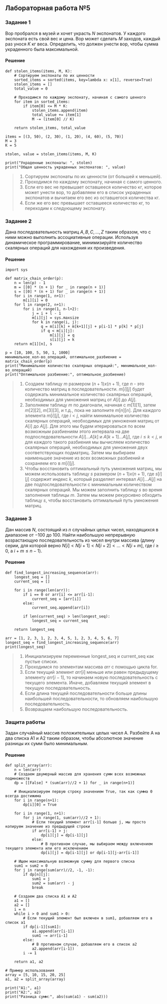 ## Лабораторная работа №5

### Задание 1

Вор пробрался в музей и хочет украсть $N$ экспонатов. У каждого экспоната есть свой вес и цена. Вор может сделать $M$ заходов, каждый раз унося $K$ кг веса. Определить, что должен унести вор, чтобы сумма украденного была максимальной.

#### Решение

```
def stolen_items(items, M, K):
    # Сортируем экспонаты по их ценности
    sorted_items = sorted(items, key=lambda x: x[1], reverse=True)
    stolen_items = []
    total_value = 0

    # Проходимся по каждому экспонату, начиная с самого ценного
    for item in sorted_items:
        if item[0] <= M * K:
            stolen_items.append(item)
            total_value += item[1]
            M -= (item[0] // K)

    return stolen_items, total_value

items = [(3, 50), (2, 30), (1, 20), (4, 60), (5, 70)]
M = 3
K = 5

stolen, value = stolen_items(items, M, K)

print("Украденные экспонаты: ", stolen)
print("Общая ценность украденных экспонатов: ", value)
```

> 1. Сортируем экспонаты по их ценности (от большей к меньшей).
> 2. Проходимся по каждому экспонату, начиная с самого ценного.
> 3. Если его вес не превышает оставшееся количество кг, которое может унести вор, то добавляем его в список украденных экспонатов и вычитаем его вес из оставшегося количества кг.
> 4. Если же его вес превышает оставшееся количество кг, то переходим к следующему экспонату.

### Задание 2

Дана последовательность матриц $A, B, C, … , Z$ таким образом, что с ними можно выполнить ассоциативные операции. Используя динамическое программирование, минимизируйте количество скалярных операций для нахождения их произведения.

#### Решение

```
import sys

def matrix_chain_order(p):
    n = len(p) - 1
    m = [[0] * (n + 1) for _ in range(n + 1)]
    s = [[0] * (n + 1) for _ in range(n + 1)]
    for i in range(1, n+1):
        m[i][i] = 0
    for l in range(2, n+1):
        for i in range(1, n-l+2):
            j = i + l - 1
            m[i][j] = sys.maxsize
            for k in range(i, j):
                q = m[i][k] + m[k+1][j] + p[i-1] * p[k] * p[j]
                if q < m[i][j]:
                    m[i][j] = q
                    s[i][j] = k
    return m[1][n], s

p = [10, 100, 5, 50, 1, 1000]
минимальное_кол-во_операций, оптимальное_разбиение = matrix_chain_order(p)
print("Минимальное количество скалярных операций:", минимальное_кол-во_операций)
print("Оптимальное разбиение:", оптимальное_разбиение)
```

> 1. Создаем таблицу $m$ размером $(n+1) x (n+1)$, где $n$ - это количество матриц в последовательности. $m[i][j]$ будет содержать минимальное количество скалярных операций, необходимых для умножения матриц от $A[i]$ до $A[j]$.
> 2. Заполняем таблицу $m$ по диагонали, начиная с $m[1][1]$, затем $m[2][2]$, $m[3][3]$, и т.д., пока не заполните $m[n][n]$. Для каждого элемента $m[i][j]$, где $i < j$, найти минимальное количество скалярных операций, необходимых для умножения матриц от $A[i]$ до $A[j]$. Для этого мы будем итерироваться по всем возможным разбиениям этого интервала на две подпоследовательности $A[i]...A[k]$ и $A[k+1]...A[j]$, где $i \leq k < j$, и для каждого такого разбиения мы вычисляем количество скалярных операций, необходимых для умножения двух соответствующих подматриц. Затем мы выбираем наименьшее значение из всех возможных разбиений и сохраняем его в $m[i][j]$.
> 3. Чтобы восстановить оптимальный путь умножения матриц, мы можем использовать таблицу $s$ размером $(n+1) x (n+1)$, где $s[i][j]$ содержит индекс $k$, который разделяет интервал $A[i]...A[j]$ на две подпоследовательности с минимальным количеством скалярных операций. Мы можем заполнить таблицу $s$ во время заполнения таблицы $m$. Затем мы можем рекурсивно обходить таблицу $s$, чтобы восстановить оптимальный путь умножения матриц.

### Задание 3

Дан массив $N$, состоящий из $n$ случайных целых чисел, находящихся в диапазоне от $-100$ до $100$. Найти наибольшую непрерывную возрастающую последовательность из чисел внутри массива (длину серии, для которой верно $N[i] < N[i+1] < N[i+2] < ... < N[i+m]$, где $i \geq 0$, а $i + m \leq n - 1$).

#### Решение

```
def find_longest_increasing_sequence(arr):
    longest_seq = []
    current_seq = []

    for i in range(len(arr)):
        if i == 0 or arr[i] <= arr[i-1]:
            current_seq = [arr[i]]
        else:
            current_seq.append(arr[i])

        if len(current_seq) > len(longest_seq):
            longest_seq = current_seq

    return longest_seq

arr = [1, 2, 3, 1, 2, 3, 4, 5, 1, 2, 3, 4, 5, 6, 7]
longest_seq = find_longest_increasing_sequence(arr)
print(longest_seq)
```

> 1. Инициализируем переменные longest_seq и current_seq как пустые списки.
> 2. Проходимся по элементам массива $arr$ с помощью цикла for.
> 3. Если текущий элемент $arr[i]$ меньше или равен предыдущему элементу $arr[i-1]$, то начинаем новую последовательность с текущего элемента. Иначе, добавляем текущий элемент в текущую последовательность.
> 4. Если длина текущей последовательности больше длины наибольшей последовательности, то обновляем наибольшую последовательность.
> 5. Возвращаем наибольшую последовательность.

### Защита работы

Задан случайный массив положительных целых чисел А. Разбейте А на два списка А1 и А2 таким образом, чтобы абсолютное значение разницы их сумм было минимальным.

#### Решение

```
def split_array(arr):
    n = len(arr)
    # Создаем двумерный массив для хранения сумм всех возможных подмножеств
    dp = [[False] * (sum(arr)//2 + 1) for _ in range(n+1)]
    
    # Инициализируем первую строку значением True, так как сумма 0 всегда достижима
    for i in range(n+1):
        dp[i][0] = True
    
    for i in range(1, n+1):
        for j in range(1, sum(arr)//2 + 1):
            # Если текущий элемент arr[i-1] больше j, мы просто копируем значение из предыдущей строки
            if arr[i-1] > j:
                dp[i][j] = dp[i-1][j]
            else:
                # В противном случае, мы выбираем между включением текущего элемента или его исключением
                dp[i][j] = dp[i-1][j] or dp[i-1][j-arr[i-1]]
    
    # Ищем максимальную возможную сумму для первого списка
    sum1 = sum2 = 0
    for j in range(sum(arr)//2, -1, -1):
        if dp[n][j]:
            sum1 = j
            sum2 = sum(arr) - j
            break
    
    # Создаем два списка А1 и А2
    a1 = []
    a2 = []
    i = n
    while i > 0 and sum1 > 0:
        # Если текущий элемент был включен в sum1, добавляем его в список a1
        if dp[i-1][sum1]:
            a1.append(arr[i-1])
            sum1 -= arr[i-1]
        else:
            # В противном случае, добавляем его в список a2
            a2.append(arr[i-1])
        i -= 1
    
    return a1, a2

# Пример использования
array = [5, 10, 15, 20, 25]
a1, a2 = split_array(array)

print("A1:", a1)
print("A2:", a2)
print("Разница сумм:", abs(sum(a1) - sum(a2)))
```